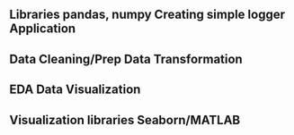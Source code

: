 Libraries pandas, numpy Creating simple logger Application
------------
Data Cleaning/Prep Data Transformation
------------
EDA Data Visualization
------------
Visualization libraries Seaborn/MATLAB
------------
